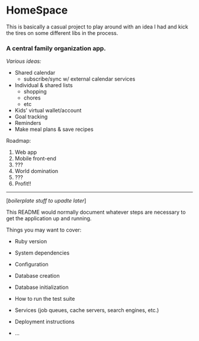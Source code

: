 # HomeSpace

This is basically a casual project to play around with an idea I had and kick the tires on some different libs in the process.

### A central family organization app.

*Various ideas:*

* Shared calendar
  * subscribe/sync w/ external calendar services
* Individual & shared lists
  * shopping
  * chores
  * etc
* Kids' virtual wallet/account
* Goal tracking
* Reminders
* Make meal plans & save recipes

Roadmap:

1. Web app
2. Mobile front-end
3. ???
4. World domination
5. ???
6. Profit!!

---
[*boilerplate stuff to upadte later*]

This README would normally document whatever steps are necessary to get the
application up and running.

Things you may want to cover:

* Ruby version

* System dependencies

* Configuration

* Database creation

* Database initialization

* How to run the test suite

* Services (job queues, cache servers, search engines, etc.)

* Deployment instructions

* ...
